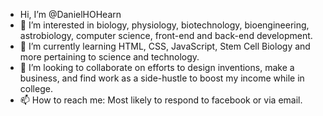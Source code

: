 - Hi, I’m @DanielHOHearn
- 👀 I’m interested in biology, physiology, biotechnology, bioengineering, astrobiology, computer science, front-end and back-end development.  
- 🌱 I’m currently learning HTML, CSS, JavaScript, Stem Cell Biology and more pertaining to science and technology.  
- 💞️ I’m looking to collaborate on efforts to design inventions, make a business, and find work as a side-hustle to boost my income while in college. 
- 📫 How to reach me: Most likely to respond to facebook or via email.  

<!---
DanielHOHearn/DanielHOHearn is a ✨ special ✨ repository because its `README.md` (this file) appears on your GitHub profile.
You can click the Preview link to take a look at your changes.
--->

